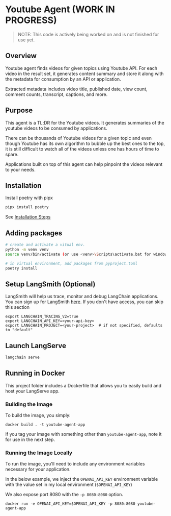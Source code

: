# Youtube Agent (WORK IN PROGRESS)
> NOTE: This code is actively being worked on and is not finished for use yet.

## Overview

Youtube agent finds videos for given topics using Youtube API. 
For each video in the result set, it generates content summary and store it along with the metadata for consumption by an API or application.

Extracted metadata includes video title, published date, view count, comment counts, transcript, captions, and more.

## Purpose 

This agent is a TL;DR for the Youtube videos. It generates summaries of the youtube videos to be consumed by applications.

There can be thousands of Youtube videos for a given topic and even though Youtube has its own algorithm to bubble up the best ones to the top, it is still difficult to watch all of the videos unless one has hours of time to spare.  

Applications built on top of this agent can help pinpoint the videos relevant to your needs. 


## Installation

Install poetry with pipx

```bash
pipx install poetry
```

See [Installation Steps](https://python-poetry.org/docs/#installing-with-pipx)

## Adding packages

```bash
# create and activate a vitual env.
python -m venv venv
source venv/bin/activate (or use <venv>\Scripts\activate.bat for windows)

# in virtual environment, add packages from pyproject.toml
poetry install
```

## Setup LangSmith (Optional)
LangSmith will help us trace, monitor and debug LangChain applications. 
You can sign up for LangSmith [here](https://smith.langchain.com/). 
If you don't have access, you can skip this section


```shell
export LANGCHAIN_TRACING_V2=true
export LANGCHAIN_API_KEY=<your-api-key>
export LANGCHAIN_PROJECT=<your-project>  # if not specified, defaults to "default"
```

## Launch LangServe

```bash
langchain serve
```

## Running in Docker

This project folder includes a Dockerfile that allows you to easily build and host your LangServe app.

### Building the Image

To build the image, you simply:

```shell
docker build . -t youtube-agent-app
```

If you tag your image with something other than `youtube-agent-app`,
note it for use in the next step.

### Running the Image Locally

To run the image, you'll need to include any environment variables
necessary for your application.

In the below example, we inject the `OPENAI_API_KEY` environment
variable with the value set in my local environment
(`$OPENAI_API_KEY`)

We also expose port 8080 with the `-p 8080:8080` option.

```shell
docker run -e OPENAI_API_KEY=$OPENAI_API_KEY -p 8080:8080 youtube-agent-app
```
